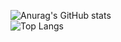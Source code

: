 ![Anurag's GitHub stats](https://github-readme-stats-sage-two-27.vercel.app/api?username=maxsofar&count_private=true&&theme=synthwave)<br/>
![Top Langs](https://github-readme-stats-sage-two-27.vercel.app/api/top-langs/?username=maxsofar&custom_title=Language%20Stats&card_width=495)

<!---
maxsofar/maxsofar is a ✨ special ✨ repository because its `README.md` (this file) appears on your GitHub profile.
You can click the Preview link to take a look at your changes.
--->
